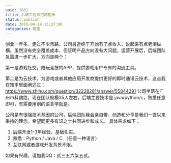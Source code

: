 ```yaml
---
uuid: 1681
title: 后端工程师招聘启示
status: publish
date: 2016-04-18 15:27:00
categories: 随笔
---
```

创业一年多，走过不少弯路，公司最近终于开始有了点收入，说起来有点老泪纵横。虽然没有完全覆盖成本，但证明产品方向没有大问题，运营开展后，后端团队急需进一步扩大，方向是两个： 

第一是游戏社交，陪玩竞技的APP，提供游戏用户专有的沟通工具。

第二是为云技术，为游戏或者其他应用开发商提供更好的即时通讯云技术，这点我在知乎里面阐述过：https://www.zhihu.com/question/32228281/answer/55844291 公司坐落在广州市科韵路，现在团队规模35人左右，后端主要技术是 java/python/c，熟悉任意即可，有需要用别的语言学就是。

公司是有很强技术基因的公司，后端团队我会亲自带，创造和分享是我们一直以来秉持的理念。希望同更多有识之士共同进步和成长。 具体需求如下：

<!--more-->

  1. 后端开发1-3年经验，基础扎实。
  2. 熟悉：Python / Java / C （任意一种语言）
  3. 互联网或者游戏开发背景不限。

如果有兴趣，请加我QQ：贰三五六柒五贰。



